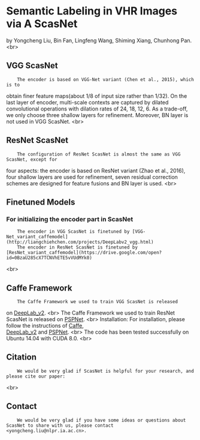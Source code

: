 Semantic Labeling in VHR Images via A ScasNet
===
by Yongcheng Liu, Bin Fan, Lingfeng Wang, Shiming Xiang, Chunhong Pan.
\<br>
## VGG ScasNet
		The encoder is based on VGG-Net variant (Chen et al., 2015), which is to 
obtain finer feature maps(about 1/8 of input size rather than 1/32). On the last layer of encoder, multi-scale
contexts are captured by dilated convolutional operations with dilation rates of 24, 18, 12, 6. As a trade-off, 
we only choose three shallow layers for refinement. Moreover, BN layer is not used in VGG ScasNet.
\<br>
## ResNet ScasNet
		The configuration of ResNet ScasNet is almost the same as VGG ScasNet, except for
four aspects: the encoder is based on ResNet variant (Zhao et al., 2016), four shallow layers are used for
refinement, seven residual correction schemes are designed for feature fusions and BN layer is used.
\<br>
## Finetuned Models
### For initializing the encoder part in ScasNet
		The encoder in VGG ScasNet is finetuned by [VGG-Net_variant_caffemodel](http://liangchiehchen.com/projects/DeepLabv2_vgg.html)
		The encoder in ResNet ScasNet is finetuned by [ResNet_variant_caffemodel](https://drive.google.com/open?id=0BzaU285cX7TCNVhETE5vVUdMYk0)
\<br>
## Caffe Framework
		The Caffe Framework we used to train VGG ScasNet is released 
on [DeepLab_v2](https://bitbucket.org/aquariusjay/deeplab-public-ver2). 
\<br>
		The Caffe Framework we used to train ResNet	ScasNet is released 
on [PSPNet](https://github.com/hszhao/PSPNet). 
\<br>
		Installation: 
		For installation, please follow the instructions of [Caffe](https://github.com/BVLC/caffe),  
[DeepLab_v2](https://bitbucket.org/aquariusjay/deeplab-public-ver2) and [PSPNet](https://github.com/hszhao/PSPNet). 
\<br>
		The code has been tested successfully on Ubuntu 14.04 with CUDA 8.0.
\<br>
## Citation
		We would be very glad if ScasNet is helpful for your research, and please cite our paper:
\<br>
## Contact
		We would be very glad if you have some ideas or questions about ScasNet to share with us, please contact <yongcheng.liu@nlpr.ia.ac.cn>.